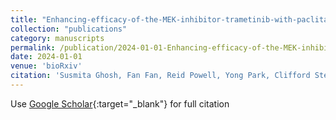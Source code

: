 ```yaml
---
title: "Enhancing-efficacy-of-the-MEK-inhibitor-trametinib-with-paclitaxel-in-KRAS-mutated-colorectal-cancer"
collection: "publications"
category: manuscripts
permalink: /publication/2024-01-01-Enhancing-efficacy-of-the-MEK-inhibitor-trametinib-with-paclitaxel-in-KRAS-mutated-colorectal-cancer
date: 2024-01-01
venue: 'bioRxiv'
citation: 'Susmita Ghosh, Fan Fan, Reid Powell, Yong Park, Clifford Stephan, Scott Kopetz, Lee Ellis, Rajat Bhattacharya. &quot;Enhancing-efficacy-of-the-MEK-inhibitor-trametinib-with-paclitaxel-in-KRAS-mutated-colorectal-cancer.&quot; bioRxiv, 2024.'
---
```


Use [Google Scholar](https://scholar.google.com/scholar?q=Enhancing+efficacy+of+the+MEK+inhibitor+trametinib+with+paclitaxel+in+KRAS+mutated+colorectal+cancer){:target="_blank"} for full citation